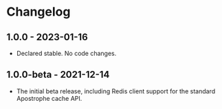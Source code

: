 # Changelog

## 1.0.0 - 2023-01-16

* Declared stable. No code changes.

## 1.0.0-beta - 2021-12-14

* The initial beta release, including Redis client support for the standard Apostrophe cache API.
